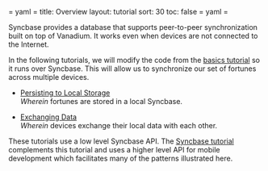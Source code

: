 = yaml =
title: Overview
layout: tutorial
sort: 30
toc: false
= yaml =

Syncbase provides a database that supports peer-to-peer synchronization built on
top of Vanadium. It works even when devices are not connected to the Internet.

In the following tutorials, we will modify the code from the [basics tutorial]
so it runs over Syncbase. This will allow us to synchronize our set of fortunes
across multiple devices.

* [Persisting to Local Storage]<br> _Wherein_ fortunes are stored in a local
  Syncbase.

* [Exchanging Data]<br> _Wherein_ devices exchange their local data with each
  other.

These tutorials use a low level Syncbase API. The [Syncbase tutorial]
complements this tutorial and uses a higher level API for mobile development
which facilitates many of the patterns illustrated here.

[basics tutorial]: /tutorials/basics.html
[Syncbase tutorial]: /syncbase/tutorial/introduction.html
[Persisting to Local Storage]: /tutorials/syncbase/localPersist.html
[Exchanging Data]: /tutorials/syncbase/sync.html

